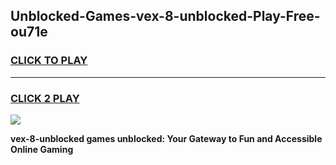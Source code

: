 
## Unblocked-Games-vex-8-unblocked-Play-Free-ou71e
<h3>
<a href="https://premium76.site?title=vex-8-unblocked&ref=23A">CLICK TO PLAY</a></h3>
<hr>

<h3>
<a href="https://premium76.site?title=vex-8-unblocked&ref=23A">CLICK 2 PLAY</a>
  
</h3>

<a href="https://premium76.site?title=vex-8-unblocked&ref=23A"><img src="https://clearcache.store/games.png"></a>


**vex-8-unblocked games unblocked: Your Gateway to Fun and Accessible Online Gaming**
